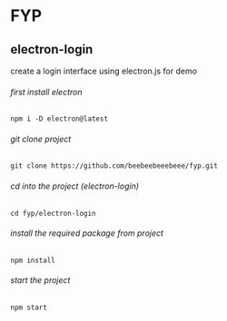 # FYP

## electron-login
create a login interface using electron.js for demo
###### first install electron
```
npm i -D electron@latest
```
###### git clone project
```
git clone https://github.com/beebeebeeebeee/fyp.git
```
###### cd into the project (electron-login)
```
cd fyp/electron-login
```
###### install the required package from project
```
npm install
```
###### start the project
```
npm start
```
